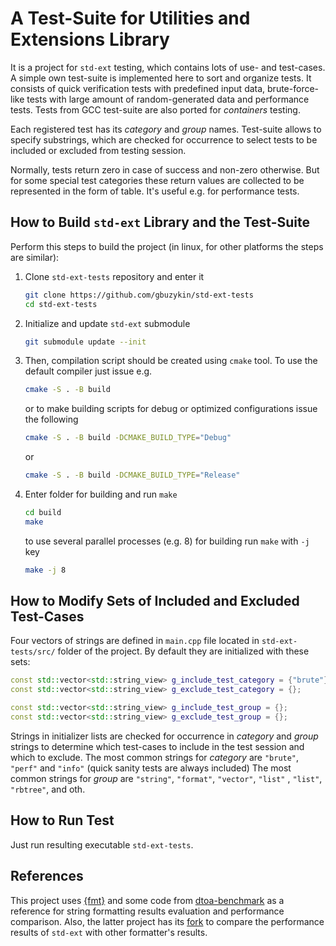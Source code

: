 # A Test-Suite for Utilities and Extensions Library

It is a project for `std-ext` testing, which contains lots of use- and test-cases.  A simple own
test-suite is implemented here to sort and organize tests.  It consists of quick verification tests
with predefined input data, brute-force-like tests with large amount of random-generated data and
performance tests.  Tests from GCC test-suite are also ported for *containers* testing.

Each registered test has its *category* and *group* names.  Test-suite allows to specify substrings,
which are checked for occurrence to select tests to be included or excluded from testing session.

Normally, tests return zero in case of success and non-zero otherwise.  But for some special test
categories these return values are collected to be represented in the form of table.  It's useful
e.g.  for performance tests.

## How to Build `std-ext` Library and the Test-Suite

Perform this steps to build the project (in linux, for other platforms the steps are similar):

1. Clone `std-ext-tests` repository and enter it

    ```bash
    git clone https://github.com/gbuzykin/std-ext-tests
    cd std-ext-tests
    ```

2. Initialize and update `std-ext` submodule

    ```bash
    git submodule update --init
    ```

3. Then, compilation script should be created using `cmake` tool.  To use the default compiler just
   issue e.g.

    ```bash
    cmake -S . -B build
    ```

    or to make building scripts for debug or optimized configurations issue the following

    ```bash
    cmake -S . -B build -DCMAKE_BUILD_TYPE="Debug"
    ```

    or

    ```bash
    cmake -S . -B build -DCMAKE_BUILD_TYPE="Release"
    ```

4. Enter folder for building and run `make`

    ```bash
    cd build
    make
    ```

    to use several parallel processes (e.g. 8) for building run `make` with `-j` key

    ```bash
    make -j 8
    ```

## How to Modify Sets of Included and Excluded Test-Cases

Four vectors of strings are defined in `main.cpp` file located in `std-ext-tests/src/` folder of the
project. By default they are initialized with these sets:

```cpp
const std::vector<std::string_view> g_include_test_category = {"brute"};
const std::vector<std::string_view> g_exclude_test_category = {};

const std::vector<std::string_view> g_include_test_group = {};
const std::vector<std::string_view> g_exclude_test_group = {};
```

Strings in initializer lists are checked for occurrence in *category* and *group* strings to
determine which test-cases to include in the test session and which to exclude.  The most common
strings for *category* are `"brute"`, `"perf"` and `"info"` (quick sanity tests are always included)
The most common strings for *group* are `"string"`, `"format"`, `"vector"`, `"list"` , `"list"`,
`"rbtree"`, and oth.

## How to Run Test

Just run resulting executable `std-ext-tests`.

## References

This project uses [{fmt}](https://github.com/fmtlib/fmt) and some code from
[dtoa-benchmark](https://github.com/miloyip) as a reference for string formatting results evaluation
and performance comparison.  Also, the latter project has its
[fork](https://github.com/gbuzykin/dtoa-benchmark) to compare the performance results of `std-ext`
with other formatter's results.
